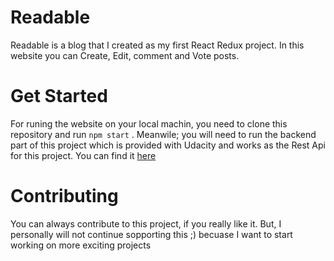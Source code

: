 # Readable 
Readable is a blog that I created as my first  React Redux project. In this website you can Create, Edit, comment and Vote posts.
# Get Started
For runing the website on your local machin, you need to clone this repository and run `npm start` .
Meanwile; you will need to run the backend part of this project which is provided with Udacity and works as the Rest Api for this project. You can find it [here](https://github.com/udacity/reactnd-project-readable-starter)

# Contributing
You can always contribute to this project, if you really like it. But, I personally will not continue sopporting this ;)
becuase I want to start working on more exciting projects